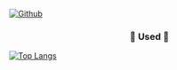 [![Github](https://www.codenary.co.kr/widget/github/api?username=정상미)](https://www.codenary.co.kr/user-profile/detail/정상미?github_ride=true&utm_source=github)

<h3 align="center">🔨 Used 🔨</h3>
<p align="center"></p>

[![Top Langs](https://github-readme-stats.vercel.app/api/top-langs/?username=beebe0mg)](https://github.com/anuraghazra/github-readme-stats)
